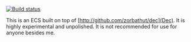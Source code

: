 [![Build status](https://img.shields.io/github/workflow/status/zorbathut/ghi/Test/master)](https://github.com/zorbathut/ghi/actions?query=workflow%3ATest+branch%3Amaster)

This is an ECS built on top of [http://github.com/zorbathut/dec](Dec). It is highly experimental and unpolished. It is not recommended for use for anyone besides me.